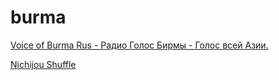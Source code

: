 # burma

[Voice of Burma Rus - Радио Голос Бирмы - Голос всей Азии.](http://stream0.radiostyle.ru:8000/voiceofburma)

[Nichijou Shuffle](http://stream.zeno.fm/rbr1kqmcwnhvv)

